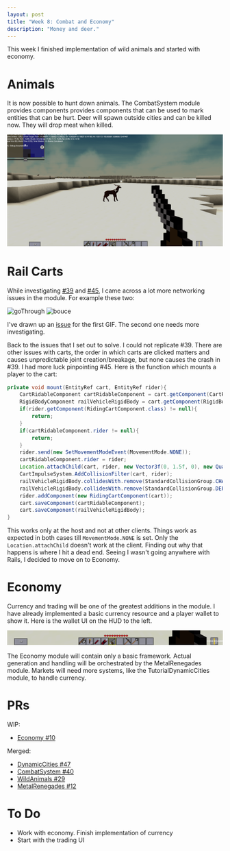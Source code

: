 ```yaml
---
layout: post
title: "Week 8: Combat and Economy"
description: "Money and deer."
---
```


This week I finished implementation of wild animals and started with economy.

# Animals

It is now possible to hunt down animals. The CombatSystem module provides components provides components that can be used to mark entities that can be hurt. Deer will spawn outside cities and can be killed now. They will drop meat when killed.

![killDeer](/assets/images/posts/gsoc/killDeer.gif)

# Rail Carts

While investigating [#39](https://github.com/Terasology/Rails/issues/39) and [#45](https://github.com/Terasology/Rails/issues/45), I came across a lot more networking issues in the module. For example these two:

![goThrough](/assets/images/posts/gsoc/goThrough.gif)
![bouce](/assets/images/posts/gsoc/bounce.gif)

I've drawn up an [issue](https://github.com/Terasology/Rails/issues/47) for the first GIF. The second one needs more investigating.

Back to the issues that I set out to solve. I could not replicate #39. There are other issues with carts, the order in which carts are clicked matters and causes unpredictable joint creation/breakage, but none causes the crash in #39. I had more luck pinpointing #45. Here is the function which mounts a player to the cart:

```java
private void mount(EntityRef cart, EntityRef rider){
    CartRidableComponent cartRidableComponent = cart.getComponent(CartRidableComponent.class);
    RigidBodyComponent railVehicleRigidBody = cart.getComponent(RigidBodyComponent.class);
    if(rider.getComponent(RidingCartComponent.class) != null){
        return;
    }
    if(cartRidableComponent.rider != null){
        return;
    }
    rider.send(new SetMovementModeEvent(MovementMode.NONE));
    cartRidableComponent.rider = rider;
    Location.attachChild(cart, rider, new Vector3f(0, 1.5f, 0), new Quat4f());
    CartImpulseSystem.AddCollisionFilter(cart, rider);
    railVehicleRigidBody.collidesWith.remove(StandardCollisionGroup.CHARACTER);
    railVehicleRigidBody.collidesWith.remove(StandardCollisionGroup.DEFAULT);
    rider.addComponent(new RidingCartComponent(cart));
    cart.saveComponent(cartRidableComponent);
    cart.saveComponent(railVehicleRigidBody);
}
```

This works only at the host and not at other clients. Things work as expected in both cases till `MovementMode.NONE` is set. Only the `Location.attachChild` doesn't work at the client. Finding out why that happens is where I hit a dead end. Seeing I wasn't going anywhere with Rails, I decided to move on to Economy.

# Economy

Currency and trading will be one of the greatest additions in the module. I have already implemented a basic currency resource and a player wallet to show it. Here is the wallet UI on the HUD to the left.

![wallet](/assets/images/posts/gsoc/wallet.png)

The Economy module will contain only a basic framework. Actual generation and handling will be orchestrated by the MetalRenegades module. Markets will need more systems, like the TutorialDynamicCities module, to handle currency.

# PRs

WIP:
 - [Economy #10](https://github.com/Terasology/Economy/pull/10)

Merged: 
 - [DynamicCities #47](https://github.com/Terasology/DynamicCities/pull/47)
 - [CombatSystem #40](https://github.com/Terasology/CombatSystem/pull/40)
 - [WildAnimals #29](https://github.com/Terasology/WildAnimals/pull/29)
 - [MetalRenegades #12](https://github.com/Terasology/MetalRenegades/pull/12)

# To Do
 - Work with economy. Finish implementation of currency
 - Start with the trading UI